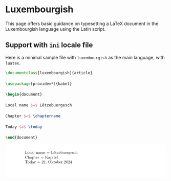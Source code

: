 # Luxembourgish

This page offers basic guidance on typesetting a LaTeX document in the
Luxembourgish language using the Latin script.

## Support with `ini` locale file

Here is a minimal sample file with `luxembourgish` as the main language, with `luatex`.

```tex
\documentclass[luxembourgish]{article}

\usepackage[provide=*]{babel}

\begin{document}

Local name $=$ Lëtzebuergesch

Chapter $=$ \chaptername

Today $=$ \today

\end{document}
```

![](../media/locale-luxembourgish.png)